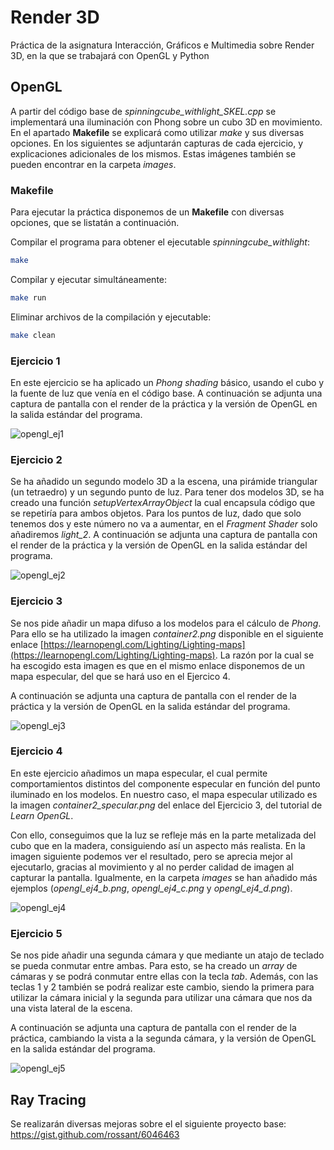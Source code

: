 # Render 3D

Práctica de la asignatura Interacción, Gráficos e Multimedia sobre Render 3D, en la que  se trabajará con OpenGL y Python

## OpenGL

A partir del código base de _spinningcube_withlight_SKEL.cpp_ se implementará una iluminación con Phong sobre un cubo 3D en movimiento. En el apartado **Makefile** se explicará como utilizar _make_ y sus diversas opciones. En los siguientes se adjuntarán capturas de cada ejercicio, y explicaciones adicionales de los mismos. Estas imágenes también se pueden encontrar en la carpeta _images_.

### Makefile

Para ejecutar la práctica disponemos de un **Makefile** con diversas opciones, que se listatán a continuación.

Compilar el programa para obtener el ejecutable  _spinningcube_withlight_:
```sh
make
```

Compilar y ejecutar simultáneamente:
```sh
make run
```

Eliminar archivos de la compilación y ejecutable:
```sh
make clean
```

### Ejercicio 1

En este ejercicio se ha aplicado un _Phong shading_ básico, usando el cubo y la fuente de luz que venía en el código base. A continuación se adjunta una captura de pantalla con el render de la práctica y la versión de OpenGL en la salida estándar del programa.

![opengl_ej1](https://github.com/agr17/igm-render-3d/assets/78569753/e3c41baa-656d-4a78-a449-7f999861557d)

### Ejercicio 2

Se ha añadido un segundo modelo 3D a la escena, una pirámide triangular (un tetraedro) y un segundo punto de luz. Para tener dos modelos 3D, se ha creado una función _setupVertexArrayObject_ la cual encapsula código que se repetiría para ambos objetos. Para los puntos de luz, dado que solo tenemos dos y este número no va a aumentar, en el _Fragment Shader_ solo añadiremos _light_2_. A continuación se adjunta una captura de pantalla con el render de la práctica y la versión de OpenGL en la salida estándar del programa. 

![opengl_ej2](https://github.com/agr17/igm-render-3d/assets/78569753/7748e415-0acc-4dc8-98f6-870799d2a6e3)

### Ejercicio 3

Se nos pide añadir un mapa difuso a los modelos para el cálculo de _Phong_. Para ello se ha utilizado la imagen _container2.png_ disponible en el siguiente enlace [https://learnopengl.com/Lighting/Lighting-maps](https://learnopengl.com/Lighting/Lighting-maps). La razón por la cual se ha escogido esta imagen es que en el mismo enlace disponemos de un mapa especular, del que se hará uso en el Ejercico 4.

A continuación se adjunta una captura de pantalla con el render de la práctica y la versión de OpenGL en la salida estándar del programa. 

![opengl_ej3](https://github.com/agr17/igm-render-3d/assets/78569753/9f57f0f1-f73e-4e11-8d26-9daf4772e846)

### Ejercicio 4

En este ejercicio añadimos un mapa especular, el cual permite comportamientos distintos del componente especular en función del punto iluminado en los modelos. En nuestro caso, el mapa especular utilizado es la imagen _container2_specular.png_ del enlace del Ejercicio 3, del tutorial de _Learn OpenGL_.

Con ello, conseguimos que la luz se refleje más en la parte metalizada del cubo que en la madera, consiguiendo así un aspecto más realista. En la imagen siguiente podemos ver el resultado, pero se aprecia mejor al ejecutarlo, gracias al movimiento y al no perder calidad de imagen al capturar la pantalla. Igualmente, en la carpeta _images_ se han añadido más ejemplos (_opengl_ej4_b.png_, _opengl_ej4_c.png_ y _opengl_ej4_d.png_).

![opengl_ej4](https://github.com/agr17/igm-render-3d/assets/78569753/0fcfa370-2034-4034-8b5c-2112ceaa7c0f)

### Ejercicio 5

Se nos pide añadir una segunda cámara y que mediante un atajo de teclado se pueda conmutar entre ambas. Para esto, se ha creado un _array_ de cámaras y se podrá conmutar entre ellas con la tecla _tab_. Además, con las teclas 1 y 2 también se podrá realizar este cambio, siendo la primera para utilizar la cámara inicial y la segunda para utilizar una cámara que nos da una vista lateral de la escena.

A continuación se adjunta una captura de pantalla con el render de la práctica, cambiando la vista a la segunda cámara, y la versión de OpenGL en la salida estándar del programa. 

![opengl_ej5](https://github.com/agr17/igm-render-3d/assets/78569753/be4fa449-7faf-496a-90fd-23f20592b1d0)


## Ray Tracing

Se realizarán diversas mejoras sobre el el siguiente proyecto base: https://gist.github.com/rossant/6046463

